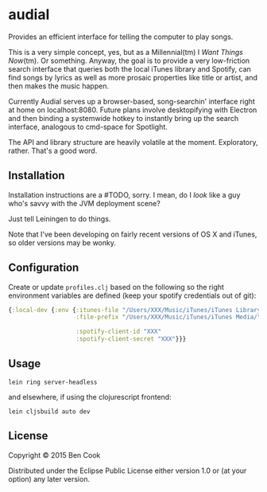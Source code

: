 # audial

Provides an efficient interface for telling the computer to play songs.

This is a very simple concept, yes, but as a Millennial(tm) I *Want Things Now*(tm).
Or something. Anyway, the goal is to provide a very low-friction search interface
that queries both the local iTunes library and Spotify, can find songs by lyrics as
well as more prosaic properties like title or artist, and then makes the music happen.

Currently Audial serves up a browser-based, song-searchin' interface right at home
on localhost:8080.
Future plans involve desktopifying with Electron and then binding a systemwide
hotkey to instantly bring up the search interface, analogous to cmd-space for Spotlight.

The API and library structure are heavily volatile at the moment. Exploratory, rather.
That's a good word.

## Installation

Installation instructions are a #TODO, sorry. I mean, do I *look* like
a guy who's savvy with the JVM deployment scene?

Just tell Leiningen to do things.

Note that I've been developing on fairly recent versions of OS X and iTunes, so
older versions may be wonky.

## Configuration

Create or update `profiles.clj` based on the following so the right
environment variables are defined (keep your spotify credentials out of git):

```clojure
{:local-dev {:env {:itunes-file "/Users/XXX/Music/iTunes/iTunes Library.xml"
                   :file-prefix "/Users/XXX/Music/iTunes/iTunes Media/"

                   :spotify-client-id "XXX"
                   :spotify-client-secret "XXX"}}}
```

## Usage

    lein ring server-headless

and elsewhere, if using the clojurescript frontend:

    lein cljsbuild auto dev


## License

Copyright © 2015 Ben Cook

Distributed under the Eclipse Public License either version 1.0 or (at
your option) any later version.
